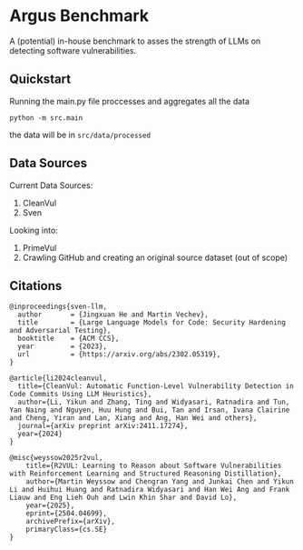 # Argus Benchmark

A (potential) in-house benchmark to asses the strength of LLMs on detecting software vulnerabilities. 

## Quickstart

Running the main.py file proccesses and aggregates all the data

```
python -m src.main
```

the data will be in `src/data/processed`

## Data Sources

Current Data Sources:
1. CleanVul
2. Sven

Looking into:
1. PrimeVul
2. Crawling GitHub and creating an original source dataset (out of scope)


## Citations

```
@inproceedings{sven-llm,
  author       = {Jingxuan He and Martin Vechev},
  title        = {Large Language Models for Code: Security Hardening and Adversarial Testing},
  booktitle    = {ACM CCS},
  year         = {2023},
  url          = {https://arxiv.org/abs/2302.05319},
}
```

```
@article{li2024cleanvul,
  title={CleanVul: Automatic Function-Level Vulnerability Detection in Code Commits Using LLM Heuristics},
  author={Li, Yikun and Zhang, Ting and Widyasari, Ratnadira and Tun, Yan Naing and Nguyen, Huu Hung and Bui, Tan and Irsan, Ivana Clairine and Cheng, Yiran and Lan, Xiang and Ang, Han Wei and others},
  journal={arXiv preprint arXiv:2411.17274},
  year={2024}
}
```

```
@misc{weyssow2025r2vul,
    title={R2VUL: Learning to Reason about Software Vulnerabilities with Reinforcement Learning and Structured Reasoning Distillation},
    author={Martin Weyssow and Chengran Yang and Junkai Chen and Yikun Li and Huihui Huang and Ratnadira Widyasari and Han Wei Ang and Frank Liauw and Eng Lieh Ouh and Lwin Khin Shar and David Lo},
    year={2025},
    eprint={2504.04699},
    archivePrefix={arXiv},
    primaryClass={cs.SE}
}
```
